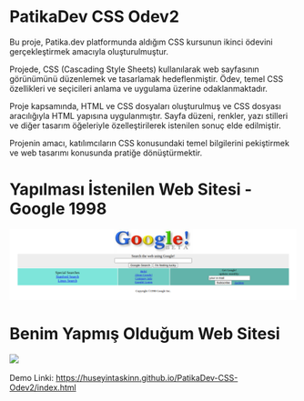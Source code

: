 # PatikaDev CSS Odev2

Bu proje, Patika.dev platformunda aldığım CSS kursunun ikinci ödevini gerçekleştirmek amacıyla oluşturulmuştur.

Projede, CSS (Cascading Style Sheets) kullanılarak web sayfasının görünümünü düzenlemek ve tasarlamak hedeflenmiştir. Ödev, temel CSS özellikleri ve seçicileri anlama ve uygulama üzerine odaklanmaktadır.

Proje kapsamında, HTML ve CSS dosyaları oluşturulmuş ve CSS dosyası aracılığıyla HTML yapısına uygulanmıştır. Sayfa düzeni, renkler, yazı stilleri ve diğer tasarım öğeleriyle özelleştirilerek istenilen sonuç elde edilmiştir.

Projenin amacı, katılımcıların CSS konusundaki temel bilgilerini pekiştirmek ve web tasarımı konusunda pratiğe dönüştürmektir. 

# Yapılması İstenilen Web Sitesi - Google 1998

<img src="https://raw.githubusercontent.com/Kodluyoruz/taskforce/main/css/cssodev3/figures/googlehomepage.png"/>

# Benim Yapmış Olduğum Web Sitesi

<img src="https://i.hizliresim.com/q206hxl.png"/>

Demo Linki: https://huseyintaskinn.github.io/PatikaDev-CSS-Odev2/index.html
